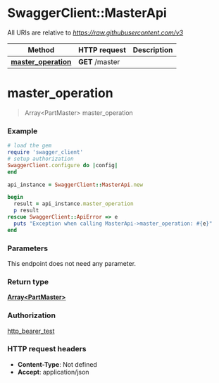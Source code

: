 # SwaggerClient::MasterApi

All URIs are relative to *https://raw.githubusercontent.com/v3*

Method | HTTP request | Description
------------- | ------------- | -------------
[**master_operation**](MasterApi.md#master_operation) | **GET** /master | 

# **master_operation**
> Array&lt;PartMaster&gt; master_operation



### Example
```ruby
# load the gem
require 'swagger_client'
# setup authorization
SwaggerClient.configure do |config|
end

api_instance = SwaggerClient::MasterApi.new

begin
  result = api_instance.master_operation
  p result
rescue SwaggerClient::ApiError => e
  puts "Exception when calling MasterApi->master_operation: #{e}"
end
```

### Parameters
This endpoint does not need any parameter.

### Return type

[**Array&lt;PartMaster&gt;**](PartMaster.md)

### Authorization

[http_bearer_test](../README.md#http_bearer_test)

### HTTP request headers

 - **Content-Type**: Not defined
 - **Accept**: application/json



